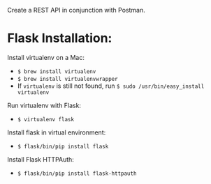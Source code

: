 Create a REST API in conjunction with Postman.

# Flask Installation:
Install virtualenv on a Mac:
- `$ brew install virtualenv`
- `$ brew install virtualenvwrapper`
- If `virtualenv` is still not found, run `$ sudo /usr/bin/easy_install virtualenv`

Run virtualenv with Flask:
- `$ virtualenv flask`

Install flask in virtual environment:
- `$ flask/bin/pip install flask`

Install Flask HTTPAuth:
- `$ flask/bin/pip install flask-httpauth`
